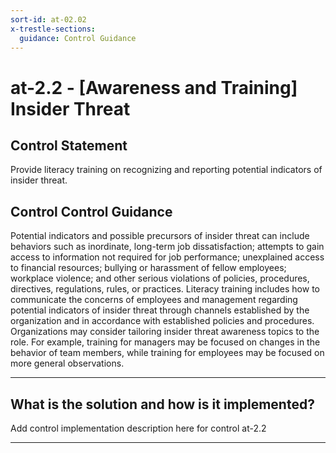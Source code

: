 ```yaml
---
sort-id: at-02.02
x-trestle-sections:
  guidance: Control Guidance
---
```


# at-2.2 - \[Awareness and Training\] Insider Threat

## Control Statement

Provide literacy training on recognizing and reporting potential indicators of insider threat.

## Control Control Guidance

Potential indicators and possible precursors of insider threat can include behaviors such as inordinate, long-term job dissatisfaction; attempts to gain access to information not required for job performance; unexplained access to financial resources; bullying or harassment of fellow employees; workplace violence; and other serious violations of policies, procedures, directives, regulations, rules, or practices. Literacy training includes how to communicate the concerns of employees and management regarding potential indicators of insider threat through channels established by the organization and in accordance with established policies and procedures. Organizations may consider tailoring insider threat awareness topics to the role. For example, training for managers may be focused on changes in the behavior of team members, while training for employees may be focused on more general observations.

______________________________________________________________________

## What is the solution and how is it implemented?

Add control implementation description here for control at-2.2

______________________________________________________________________
